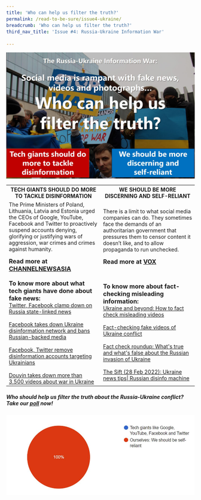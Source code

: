 ```yaml
---
title: 'Who can help us filter the truth?'
permalink: /read-to-be-sure/issue4-ukraine/
breadcrumb: 'Who can help us filter the truth?'
third_nav_title: 'Issue #4: Russia-Ukraine Information War'

---
```


![](../images/rtbs4-hot-button-ukraine.JPG)

<table style="width:100%" border="0" cellpadding="40">
	<tbody>
   <tr>
    <th>TECH GIANTS SHOULD DO MORE TO TACKLE DISINFORMATION</th>
    <th>WE SHOULD BE MORE DISCERNING AND SELF-RELIANT</th>
  </tr>
        <tr>
            <td style="width: 50%;">The Prime Ministers of Poland, Lithuania, Latvia and Estonia urged the CEOs of Google, YouTube, Facebook and Twitter to proactively suspend accounts denying, glorifying or justifying wars of aggression, war crimes and crimes against humanity.
                 <p><b><font size="3">Read more at <a href="https://www.channelnewsasia.com/business/google-facebook-twitter-must-combat-ukraine-fake-news-polish-baltic-leaders-2526116">CHANNELNEWSASIA</a></font></b></p>
            </td>
            <td style="width: 50%;">There is a limit to what social media companies can do.  They sometimes face the demands of an authoritarian government that pressures them to censor content it doesn’t like, and to allow propaganda to run unchecked.
                <p><b><font size="3">Read more at <a href="https://www.vox.com/2022/2/26/22951757/russia-facebook-twitter-youtube-censorship-social-media">VOX</a></font></b></p></td></tr>
		<tr>
            <td><b><font size="3">To know more about what tech giants have done about fake news:</font></b><br><a href="https://www.channelnewsasia.com/business/twitter-facebook-clamp-down-russia-state-linked-news-2527366">Twitter, Facebook clamp down on Russia state-linked news</a><br>&nbsp;<br><a href="https://www.theguardian.com/technology/2022/feb/28/facebook-takes-down-disinformation-network-targeting-ukraine-meta-instagram">Facebook takes down Ukraine disinformation network and bans Russian-backed media</a><br>&nbsp;<br><a href="https://www.nbcnews.com/tech/internet/facebook-twitter-remove-disinformation-accounts-targeting-ukrainians-rcna17880">Facebook, Twitter remove disinformation accounts targeting Ukrainians</a><br>&nbsp;<br><a href="https://www.asiaone.com/digital/douyin-takes-down-more-3500-videos-about-war-ukraine">Douyin takes down more than 3,500 videos about war in Ukraine</a>
</td>
            <td><b><font size="3">To know more about fact-checking misleading information:</font></b><br><a href="https://fullfact.org/blog/2022/feb/how-to-fact-check-ukraine-videos/">Ukraine and beyond: How to fact check misleading videos</a><br>&nbsp;<br><a href="https://edition.cnn.com/2022/02/26/politics/fake-ukraine-videos-fact-check">Fact-checking fake videos of Ukraine conflict</a><br>&nbsp;<br><a href="https://www.usatoday.com/story/news/factcheck/2022/02/28/fact-check-whats-true-and-whats-false-invasion-ukraine/6952717001/">Fact check roundup: What's true and what's false about the Russian invasion of Ukraine</a><br>&nbsp;<br><a href="https://newslit.org/educators/sift/the-sift-ukraine-news-tips-russian-disinfo-machine-george-washington-fact-checker/">The Sift (28 Feb 2022): Ukraine news tips| Russian disinfo machine</a></td></tr>
                </tbody></table>




##### Who should help us filter the truth about the Russia-Ukraine conflict?  Take our **[poll](https://forms.gle/K2K2HTdPnrVQY2AV8)** now!

![](../images/rtbs4-ukraine-poll-results.JPG)
